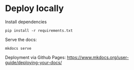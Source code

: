# Deploy locally

Install dependencies
```
pip install -r requirements.txt
```

Serve the docs:
```
mkdocs serve
```

Deployment via Github Pages: https://www.mkdocs.org/user-guide/deploying-your-docs/
